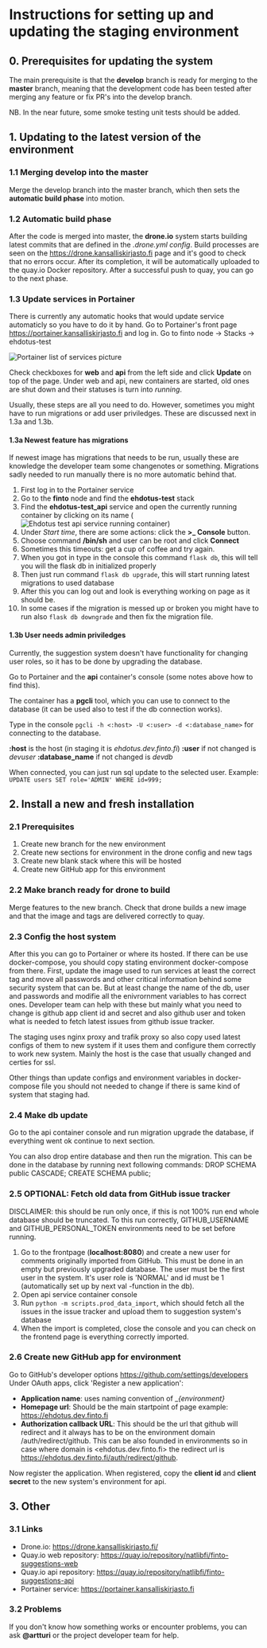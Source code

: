 # Instructions for setting up and updating the staging environment

## 0. Prerequisites for updating the system

The main prerequisite is that the **develop** branch is ready for merging to the **master** branch, meaning that the development code has been tested after merging any feature or fix PR's into the develop branch.

NB. In the near future, some smoke testing unit tests should be added.

## 1. Updating to the latest version of the environment

### 1.1 Merging develop into the master

Merge the develop branch into the master branch, which then sets the **automatic build phase** into motion.

### 1.2 Automatic build phase

After the code is merged into master, the **drone.io** system starts building latest commits that are defined in the *.drone.yml config*.
Build processes are seen on the <https://drone.kansalliskirjasto.fi> page and it's good to check that no errors occur. After its completion, it will be automatically uploaded to the quay.io Docker repository. After a successful push to quay, you can go to the next phase.

### 1.3 Update services in Portainer 

There is currently any automatic hooks that would update service automaticly so you have to do it by hand. Go to Portainer's front page <https://portainer.kansalliskirjasto.fi> and log in. Go to finto node -> Stacks -> ehdotus-test

![Portainer list of services picture](img/portainer_pic_1.PNG)

Check checkboxes for **web** and **api** from the left side and click **Update** on top of the page.
Under web and api, new containers are started, old ones are shut down and their statuses is turn into *running*.

Usually, these steps are all you need to do. However, sometimes you might have to run migrations or add user priviledges. These are discussed next in 1.3a and 1.3b.

#### 1.3a Newest feature has migrations

If newest image has migrations that needs to be run, usually these are knowledge the developer team some changenotes or something. Migrations sadly needed to run manually there is no more automatic behind that.

1. First log in to the Portainer service
2. Go to the **finto** node and find the **ehdotus-test** stack
3. Find the **ehdotus-test_api** service and open the currently running container by clicking on its name (![Ehdotus test api service running container](img/portainer_pic_2.PNG))
4. Under *Start time*, there are some actions: click the **>_ Console** button.
5. Choose command **/bin/sh** and user can be root and click **Connect**
6. Sometimes this timeouts: get a cup of coffee and try again.
7. When you got in type in the console this command `flask db`, this will tell you will the flask db in initialized properly
8. Then just run command `flask db upgrade`, this will start running latest migrations to used database
9. After this you can log out and look is everything working on page as it should be.
10. In some cases if the migration is messed up or broken you might have to run also `flask db downgrade` and then fix the migration file.

#### 1.3b User needs admin priviledges

Currently, the suggestion system doesn't have functionality for changing user roles, so it has to be done by upgrading the database.

Go to Portainer and the **api** container's console (some notes above how to find this).

The container has a **pgcli** tool, which you can use to connect to the database (it can be used also to test if the db connection works).

Type in the console `pgcli -h <:host> -U <:user> -d <:database_name>` for connecting to the database.

**:host** is the host (in staging it is *ehdotus.dev.finto.fi*)
**:user** if not changed is *devuser*
**:database_name** if not changed is *devdb*

When connected, you can just run sql update to the selected user.
Example: `UPDATE users SET role='ADMIN' WHERE id=999;`

## 2. Install a new and fresh installation

### 2.1 Prerequisites

1. Create new branch for the new environment
2. Create new sections for environment in the drone config and new tags
3. Create new blank stack where this will be hosted
4. Create new GitHub app for this environment

### 2.2 Make branch ready for drone to build

Merge features to the new branch. Check that drone builds a new image and that the image and tags are delivered correctly to quay.

### 2.3 Config the host system

After this you can go to Portainer or where its hosted. If there can be use docker-compose, you should copy stating environment docker-compose from there.
First, update the image used to run services at least the correct tag and move all passwords and other critical information behind some security system that can be.
But at least change the name of the db, user and passwords and modifie all the enivrornment variables to has correct ones. Developer team can help with these but mainly what you need to change is github app client id and secret and also github user and token what is needed to fetch latest issues from github issue tracker.

The staging uses nginx proxy and trafik proxy so also copy used latest configs of them to new system if it uses them and configure them correctly to work new system. Mainly the host is the case that usually changed and certies for ssl.

Other things than update configs and environment variables in docker-compose file you should not needed to change if there is same kind of system that staging had.

### 2.4 Make db update

Go to the api container console and run migration upgrade the database, if everything went ok continue to next section.

You can also drop entire database and then run the migration. This can be done in the database by running next following commands:
DROP SCHEMA public CASCADE;
CREATE SCHEMA public;

### 2.5 OPTIONAL: Fetch old data from GitHub issue tracker

DISCLAIMER: this should be run only once, if this is not 100% run end whole database should be truncated.
To this run correctly, GITHUB_USERNAME and GITHUB_PERSONAL_TOKEN environments need to be set before running.

1. Go to the frontpage (**localhost:8080**) and create a new user for comments originally imported from GitHub. This must be done in an empty but previously upgraded database. The user must be the first user in the system. It's user role is 'NORMAL' and id must be 1 (automatically set up by next val -function in the db).
2. Open api service container console
3. Run `python -m scripts.prod_data_import`, which should fetch all the issues in the issue tracker and upload them to suggestion system's database
4. When the import is completed, close the console and you can check on the frontend page is everything correctly imported.

### 2.6 Create new GitHub app for environment

Go to GitHub's developer options <https://github.com/settings/developers>
Under OAuth apps, click 'Register a new application':

* **Application name**: uses naming convention of _*{environment}*
* **Homepage url**: Should be the main startpoint of page example: <https://ehdotus.dev.finto.fi>
* **Authorization callback URL**: This should be the url that github will redirect and it always has to be on the environment domain /auth/redirect/github. This can be also founded in environments so in case where domain is <ehdotus.dev.finto.fi> the redirect url is <https://ehdotus.dev.finto.fi/auth/redirect/github>. 

Now register the application. When registered, copy the **client id** and **client secret** to the new system's environment for api.

## 3. Other

### 3.1 Links

* Drone.io: <https://drone.kansalliskirjasto.fi/>
* Quay.io web repository: <https://quay.io/repository/natlibfi/finto-suggestions-web>
* Quay.io api repository: <https://quay.io/repository/natlibfi/finto-suggestions-api>
* Portainer service: <https://portainer.kansalliskirjasto.fi>

### 3.2 Problems

If you don't know how something works or encounter problems, you can ask **@artturi** or the project developer team for help.
